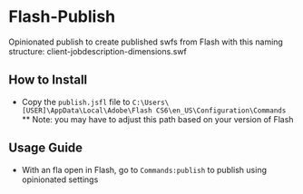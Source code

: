 Flash-Publish
=============

Opinionated publish to create published swfs from Flash with this naming structure: client-jobdescription-dimensions.swf


## How to Install ##

* Copy the `publish.jsfl` file to `C:\Users\[USER]\AppData\Local\Adobe\Flash CS6\en_US\Configuration\Commands`
** Note: you may have to adjust this path based on your version of Flash

## Usage Guide ##

* With an fla open in Flash, go to `Commands:publish` to publish using opinionated settings
